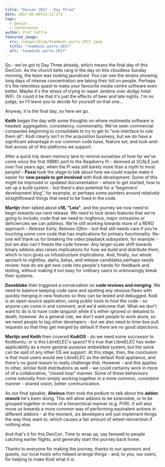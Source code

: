 ```yaml
---
title: "Devcon 2017 - Day Three"
date: 2017-05-06T22:12:27Z
tags:
  - DevCon
  - Conferences
author: Prof Yaffle
featured_image:
  src: /images/blog/teamkodi-porto-2017.jpeg
  title: "teamkodi-porto-2017"
  alt: "teamkodi-porto-2017"
---
```


So - we've got to Day Three already, which means the final day of this DevCon. As the church bells rang in the day on this cloudless Sunday morning, the team was looking jaundiced. You can see the strains showing: long days of intense concentration are taking their toll on people. Perhaps it's the relentless quest to make your favourite media centre software even better. Maybe it's the stress of trying to repair Jenkins over dodgy hotel WiFi. Or could it be that it's just the effects of beer and late nights. I'm no judge, so I'll leave you to decide for yourself on that one...

Anyway, it is the final day, so here we go.

**Keith** began the day with some thoughts on where mutimedia software is headed: aggregation, consistency, commonality. We've seen commercial companies beginning to consolidate to try to get to "one interface to rule them all"; Kodi clearly isn't in the acquisition business, but we do have a significant advantage in our common code base, feature set, and look-and-feel across all of the platforms we support.

After a quick trip down memory lane to remind ourselves of how far we've come since the first XBMC port to the Raspberry Pi - demoed at SCALE just over five years ago, when the Pi was still barely more than a myth to most people! - **Paxxi** took the stage to talk about how we could maybe make it easier for **new people to get involved** with Kodi development. Some of this might be improved or updated documentation - where to get started, how to set up a build system - but there's also potential for a "beginners' development blog", for example, or perhaps some pointers around relatively straightfoward things that need to be fixed in the code.

**Martijn** then talked about **v18, "Leia"**, and the journey we now need to begin towards our next release. We need to lock down features that we're going to include, code that we need to ringfence, major omissions or deficiencies we can address. We're still working towards more of a RERO approach - _Release Early, Release Often_ - but that still needs care if you're touching some core code that has implications for primary functionality. No-one will thank us for breaking the video playback subsystem, for example - but we also can't freeze the code forever. Any larger-scale shift towards binary addons also raises implications for how we build and distribute them, which in turn gives us infrastructure implications. And, finally, our whole aproach to nightlies, alphs, betas, and release candidates perhaps needs review: how do we get new code into people's hands for feedback and testing, without making it too easy for ordinary users to unknowingly break their systems.

**Daveblake** then triggered a conversation on **code reviews and merging**. We need to balance keeping code sane and spotting any obvious flaws with quickly merging in new features so they can be tested and debugged. Kodi is an open-source application, using public tools to host the code - so anyone can come in and comment, and we'd welcome that. What we don't want to do is to have code languish while it's either ignored or debated to death, however. As a general rule, we don't want people to work alone, so we need people to tag other developers - but we also need to time-box pull requests so that they get merged by default if there are no good objections.

**Martijn and Keith** then covered **KodiOS** - do we need some successor to Kodibuntu, or is this LibreELEC's space? It's true that LIbreELEC has wider applicability as a more general-purpose embedded system, but the same can be said of any other OS we support. At this stage, then, the conclusion is that most users would see LibreELEC as the default Kodi appliance, and there's no good reason to really challenge that. However - and this applies to other, similar Kodi distributions as well - we could certainly work in more of of a collaborative, "closed loop" manner. Some of those behaviours come naturally from simply working together in a more common, consistent manner - shared vision, better communication.

As our final speaker, **Alwinus** then took the podium to talk about the **addon rework** he's been doing. This will allow addons to be extensible, or to be grouped together in more of a hierarchical manner (e.g. PVR). It will also move us towards a more common way of performing equivalent actions in different addons - at the moment, six developers will just implement things the way they want to, which causes a fair amount of wheel reinvention if nothing else.

And that's it for this DevCon. Time to wrap up, say farewell to people catching earlier flights, and generally start the journey back home.

Thanks to everyone for making the journey, thanks to our sponsors and guests, our local hosts who helped arrange things - and, to you, our users, for helping to make Kodi what it is.
